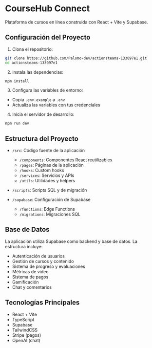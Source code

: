 # CourseHub Connect

Plataforma de cursos en línea construida con React + Vite y Supabase.

## Configuración del Proyecto

1. Clona el repositorio:
```bash
git clone https://github.com/Palomo-dev/actionsteams-133097e1.git
cd actionsteams-133097e1
```

2. Instala las dependencias:
```bash
npm install
```

3. Configura las variables de entorno:
- Copia `.env.example` a `.env`
- Actualiza las variables con tus credenciales

4. Inicia el servidor de desarrollo:
```bash
npm run dev
```

## Estructura del Proyecto

- `/src`: Código fuente de la aplicación
  - `/components`: Componentes React reutilizables
  - `/pages`: Páginas de la aplicación
  - `/hooks`: Custom hooks
  - `/services`: Servicios y APIs
  - `/utils`: Utilidades y helpers

- `/scripts`: Scripts SQL y de migración
- `/supabase`: Configuración de Supabase
  - `/functions`: Edge Functions
  - `/migrations`: Migraciones SQL

## Base de Datos

La aplicación utiliza Supabase como backend y base de datos. La estructura incluye:

- Autenticación de usuarios
- Gestión de cursos y contenido
- Sistema de progreso y evaluaciones
- Métricas de video
- Sistema de pagos
- Gamificación
- Chat y comentarios

## Tecnologías Principales

- React + Vite
- TypeScript
- Supabase
- TailwindCSS
- Stripe (pagos)
- OpenAI (chat)
